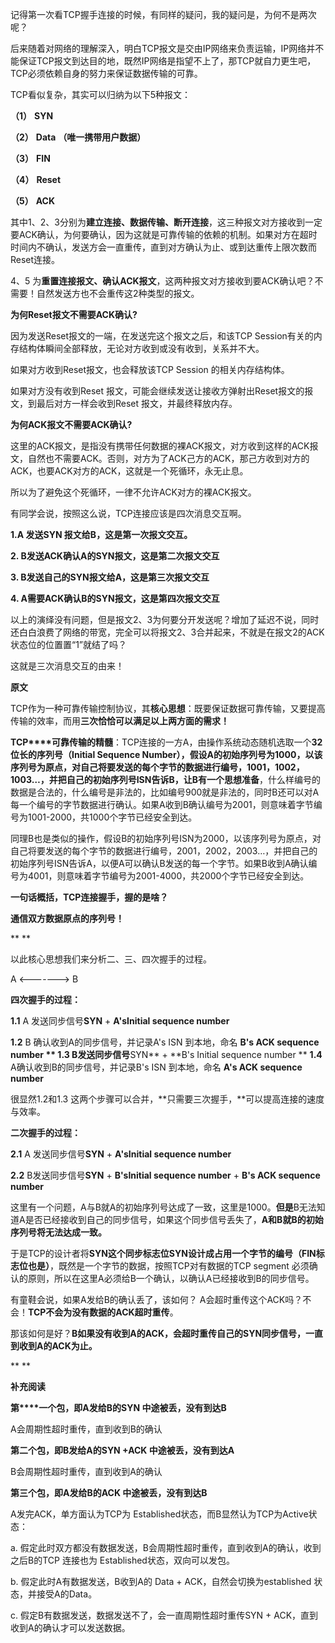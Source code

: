 记得第一次看TCP握手连接的时候，有同样的疑问，我的疑问是，为何不是两次呢？

 

后来随着对网络的理解深入，明白TCP报文是交由IP网络来负责运输，IP网络并不能保证TCP报文到达目的地，既然IP网络是指望不上了，那TCP就自力更生吧，TCP必须依赖自身的努力来保证数据传输的可靠。

 

TCP看似复杂，其实可以归纳为以下5种报文：

 

**（1）**   **SYN**

**（2）**   **Data** **（唯一携带用户数据）**

**（3）**   **FIN**

**（4）**   **Reset**

**（5）**   **ACK**

 

其中1、2、3分别为**建立连接、数据传输、断开连接**，这三种报文对方接收到一定要ACK确认，为何要确认，因为这就是可靠传输的依赖的机制。如果对方在超时时间内不确认，发送方会一直重传，直到对方确认为止、或到达重传上限次数而Reset连接。

 

4、5 为**重置连接报文、确认ACK报文**，这两种报文对方接收到要ACK确认吧？不需要！自然发送方也不会重传这2种类型的报文。

 

**为何Reset报文不需要ACK确认?**

因为发送Reset报文的一端，在发送完这个报文之后，和该TCP Session有关的内存结构体瞬间全部释放，无论对方收到或没有收到，关系并不大。

 

如果对方收到Reset报文，也会释放该TCP Session 的相关内存结构体。

 

如果对方没有收到Reset 报文，可能会继续发送让接收方弹射出Reset报文的报文，到最后对方一样会收到Reset 报文，并最终释放内存。



**为何ACK报文不需要ACK确认?**

这里的ACK报文，是指没有携带任何数据的裸ACK报文，对方收到这样的ACK报文，自然也不需要ACK。否则，对方为了ACK己方的ACK，那己方收到对方的ACK，也要ACK对方的ACK，这就是一个死循环，永无止息。

所以为了避免这个死循环，一律不允许ACK对方的裸ACK报文。

 

有同学会说，按照这么说，TCP连接应该是四次消息交互啊。

 

**1.A 发送SYN 报文给B，这是第一次报文交互。**

**2. B发送ACK确认A的SYN报文，这是第二次报文交互**

**3. B发送自己的SYN报文给A，这是第三次报文交互**

**4. A需要ACK确认B的SYN报文，这是第四次报文交互**

 

以上的演绎没有问题，但是报文2、3为何要分开发送呢？增加了延迟不说，同时还白白浪费了网络的带宽，完全可以将报文2、3合并起来，不就是在报文2的ACK状态位的位置置“1”就结了吗？

 

这就是三次消息交互的由来！

 

 

**原文**

TCP作为一种可靠传输控制协议，其**核心思想**：既要保证数据可靠传输，又要提高传输的效率，而用**三次恰恰可以满足以上两方面的需求！**

**TCP****可靠传输的精髓**：TCP连接的一方A，由操作系统动态随机选取一个**32位长的序列号（Initial Sequence Number），**假设A的初始序列号为1000，以该序列号为原点，对自己将要发送的每个字节的数据进行编号，1001，1002，1003…，并把自己的初始序列号ISN告诉B，让**B有一个思想准备**，什么样编号的数据是合法的，什么编号是非法的，比如编号900就是非法的，同时B还可以对A每一个编号的字节数据进行确认。如果A收到B确认编号为2001，则意味着字节编号为1001-2000，共1000个字节已经安全到达。

同理B也是类似的操作，假设B的初始序列号ISN为2000，以该序列号为原点，对自己将要发送的每个字节的数据进行编号，2001，2002，2003…，并把自己的初始序列号ISN告诉A，以便A可以确认B发送的每一个字节。如果B收到A确认编号为4001，则意味着字节编号为2001-4000，共2000个字节已经安全到达。

**一句话概括，TCP连接握手，握的是啥？**

**通信双方数据原点的序列号！**

**
**

以此核心思想我们来分析二、三、四次握手的过程。

A <-------> B

**四次握手的过程：**

**1.1** A 发送同步信号**SYN** + **A'sInitial sequence number**

**1.2** B 确认收到A的同步信号，并记录A's ISN 到本地，命名 **B's ACK sequence number
**
**1.3** B发送同步信号**SYN** + **B's Initial sequence number 
**
**1.4** A确认收到B的同步信号，并记录B's ISN 到本地，命名 **A's ACK sequence number**

很显然1.2和1.3 这两个步骤可以合并，**只需要三次握手，**可以提高连接的速度与效率。



**二次握手的过程：**

**2.1** A 发送同步信号**SYN** + **A'sInitial sequence number**

**2.2** B发送同步信号**SYN** + **B'sInitial sequence number** + **B's ACK sequence number**

这里有一个问题，A与B就A的初始序列号达成了一致，这里是1000。**但是**B无法知道A是否已经接收到自己的同步信号，如果这个同步信号丢失了，**A和B就B的初始序列号将无法达成一致。**

于是TCP的设计者将**SYN这个同步标志位SYN设计成占用一个字节的编号（FIN标志位也是）**，既然是一个字节的数据，按照TCP对有数据的TCP segment 必须确认的原则，所以在这里A必须给B一个确认，以确认A已经接收到B的同步信号。

有童鞋会说，如果A发给B的确认丢了，该如何？
A会超时重传这个ACK吗？不会！**TCP不会为没有数据的ACK超时重传**。

那该如何是好？**B如果没有收到A的ACK，会超时重传自己的SYN同步信号，一直到收到A的ACK为止。**

**
**

**补充阅读**

**第****一个包，即A发给B的SYN 中途被丢，没有到达B**

A会周期性超时重传，直到收到B的确认

**第二个包，即B发给A的SYN +ACK 中途被丢，没有到达A**

B会周期性超时重传，直到收到A的确认

**第三个包，即A发给B的ACK 中途被丢，没有到达B**

A发完ACK，单方面认为TCP为 Established状态，而B显然认为TCP为Active状态：

a. 假定此时双方都没有数据发送，B会周期性超时重传，直到收到A的确认，收到之后B的TCP 连接也为 Established状态，双向可以发包。

b. 假定此时A有数据发送，B收到A的 Data + ACK，自然会切换为established 状态，并接受A的Data。

c. 假定B有数据发送，数据发送不了，会一直周期性超时重传SYN + ACK，直到收到A的确认才可以发送数据。